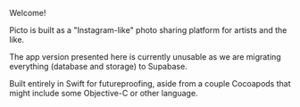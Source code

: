 Welcome!

Picto is built as a "Instagram-like" photo sharing platform for artists and the like.

The app version presented here is currently unusable as we are migrating everything (database and storage) to Supabase.

Built entirely in Swift for futureproofing, aside from a couple Cocoapods that might include some Objective-C or other language.
